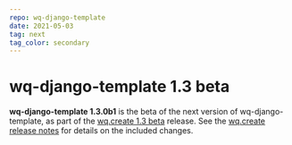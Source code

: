 ```yaml
---
repo: wq-django-template
date: 2021-05-03
tag: next
tag_color: secondary
---
```


# wq-django-template 1.3 beta

**wq-django-template 1.3.0b1** is the beta of the next version of wq-django-template, as part of the [wq.create 1.3 beta][wq.create] release.  See the [wq.create release notes][wq.create] for details on the included changes.

[wq.create]: ./wq.create-1.3.0b1.md
